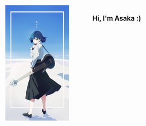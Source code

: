 <div align="center">
    <img align="left" src="Assets/banner.jpg" width="40%">
</div>

<div align="center">
    <h2 id="welcome-text" align="center">Hi, I'm Asaka :)</h2>
</div>

<!--
**AsakaJX/AsakaJX** is a ✨ _special_ ✨ repository because its `README.md` (this file) appears on your GitHub profile.

Here are some ideas to get you started:

- 🔭 I’m currently working on ...
- 🌱 I’m currently learning ...
- 👯 I’m looking to collaborate on ...
- 🤔 I’m looking for help with ...
- 💬 Ask me about ...
- 📫 How to reach me: ...
- 😄 Pronouns: ...
- ⚡ Fun fact: ...
-->
